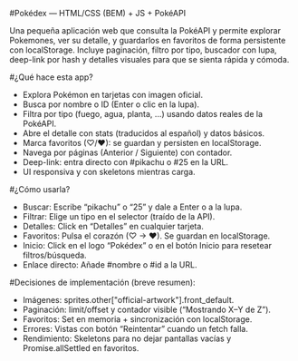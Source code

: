 #Pokédex — HTML/CSS (BEM) + JS + PokéAPI

Una pequeña aplicación web que consulta la PokéAPI y permite explorar Pokemones, ver su detalle, y guardarlos en favoritos de forma persistente con localStorage.
Incluye paginación, filtro por tipo, buscador con lupa, deep-link por hash y detalles visuales para que se sienta rápida y cómoda.  

#¿Qué hace esta app?

- Explora Pokémon en tarjetas con imagen oficial.
- Busca por nombre o ID (Enter o clic en la lupa).
- Filtra por tipo (fuego, agua, planta, …) usando datos reales de la PokéAPI.
- Abre el detalle con stats (traducidos al español) y datos básicos.
- Marca favoritos (♡/♥): se guardan y persisten en localStorage.
- Navega por páginas (Anterior / Siguiente) con contador.
- Deep-link: entra directo con #pikachu o #25 en la URL.
- UI responsiva y con skeletons mientras carga.

#¿Cómo usarla?

- Buscar: Escribe “pikachu” o “25” y dale a Enter o a la lupa.
- Filtrar: Elige un tipo en el selector (traído de la API).
- Detalles: Click en “Detalles” en cualquier tarjeta.
- Favoritos: Pulsa el corazón (♡ → ♥). Se guardan en localStorage.
- Inicio: Click en el logo “Pokédex” o en el botón Inicio para resetear filtros/búsqueda.
- Enlace directo: Añade #nombre o #id a la URL.

#Decisiones de implementación (breve resumen):

- Imágenes: sprites.other["official-artwork"].front_default.
- Paginación: limit/offset y contador visible (“Mostrando X–Y de Z”).
- Favoritos: Set en memoria + sincronización con localStorage.
- Errores: Vistas con botón “Reintentar” cuando un fetch falla.
- Rendimiento: Skeletons para no dejar pantallas vacías y Promise.allSettled en favoritos.



